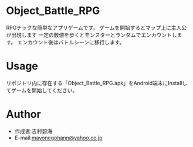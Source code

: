 # Object_Battle_RPG
 
RPGチックな簡単なアプリゲームです。
ゲームを開始するとマップ上に主人公が出現します
一定の数値を歩くとモンスターとランダムでエンカウントします。
エンカウント後はバトルシーンに移行します。

# Usage
 
リポジトリ内に存在する「Object_Battle_RPG.apk」をAndroid端末にInstallしてゲームを開始してください。

# Author
 
* 作成者:吉村碧海
* E-mail:mayonegohann@yahoo.co.jp
